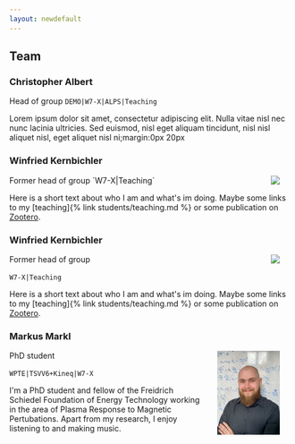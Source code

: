 ```yaml
---
layout: newdefault
---
```

## Team


### Christopher Albert
<!---<img align="right" size="width:0.5%" style="vertical-align:middle;margin:0px 20px" src="https://itp.tugraz.at/~ert/images/chris.jpg">--->
Head of group
`DEMO|W7-X|ALPS|Teaching`

Lorem ipsum dolor sit amet, consectetur adipiscing elit. Nulla vitae nisl nec nunc lacinia ultricies. Sed euismod, nisl eget aliquam tincidunt, nisl nisl aliquet nisl, eget aliquet nisl ni;margin:0px 20px

### Winfried Kernbichler
<img align="right" size="width:20%" style="vertical-align:middle;margin:0px 20px" src="https://online.tugraz.at/tug_online/visitenkarte.showImage?pPersonenGruppe=3&pPersonenId=B5E6EB46614DDFCE">
Former head of group
`W7-X|Teaching`

Here is a short text about who I am and what's im doing. Maybe some links to my [teaching]{% link students/teaching.md %} or some publication on [Zootero](https://www.zotero.org/itpplasma).

### Winfried Kernbichler
<img align="right" size="width:20%" style="vertical-align:middle;margin:0px 20px" src="https://online.tugraz.at/tug_online/visitenkarte.showImage?pPersonenGruppe=3&pPersonenId=B5E6EB46614DDFCE">
Former head of group

`W7-X|Teaching`

Here is a short text about who I am and what's im doing. Maybe some links to my [teaching]{% link students/teaching.md %} or some publication on [Zootero](https://www.zotero.org/itpplasma).

### Markus Markl
<img align="right" size="width:25%" style="vertical-align:middle;margin:0px 20px" src="/assets/Team/MarkusM.png">
PhD student

`WPTE|TSVV6+Kineq|W7-X`

I'm a PhD student and fellow of the Freidrich Schiedel Foundation of Energy Technology working in the area of Plasma Response to Magnetic Pertubations. Apart from my research, I enjoy listening to and making music. 
